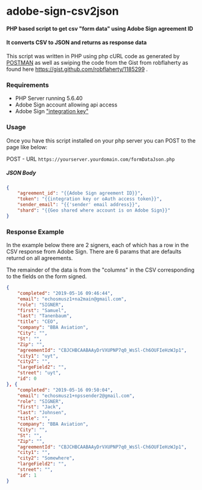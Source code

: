 # adobe-sign-csv2json
#### PHP based script to get csv "form data" using Adobe Sign agreement ID
#### It converts CSV to JSON and returns as response data

This script was written in PHP using php cURL code as generated by [POSTMAN](https://www.getpostman.com/downloads/) as well as swiping the code from the Gist from robflaherty as found here https://gist.github.com/robflaherty/1185299 .

### Requirements
* PHP Server running 5.6.40
* Adobe Sign account allowing api access
* Adobe Sign ["integration key"](https://helpx.adobe.com/sign/kb/how-to-create-an-integration-key.html)

### Usage
Once you have this script installed on your php server you can POST to the page like below:

POST - URL `https://yourserver.yourdomain.com/formDataJson.php`

##### JSON Body
```JSON
{
	"agreement_id": "{{Adobe Sign agreement ID}}",
	"token": "{{integration key or oAuth access token}}",
	"sender_email": "{{'sender' email address}}",
	"shard": "{{Geo shared where account is on Adobe Sign}}"
}
```
### Response Example
In the example below there are 2 signers, each of which has a row in the CSV response from Adobe Sign. There are 6 params that are defaults returnd on all agreements.

The remainder of the data is from the "columns" in the CSV corresponding to the fields on the form signed.
```JSON
{
	"completed": "2019-05-16 09:46:44",
	"email": "echosmusz1+na2main@gmail.com",
	"role": "SIGNER",
	"first": "Samuel",
	"last": "Tanenbaum",
	"title": "CEO",
	"company": "BBA Aviation",
	"City": "",
	"St": "",
	"Zip": "",
	"agreementId": "CBJCHBCAABAAyDrVXUPNP7q0_WsSl-Ch6OUFIeHzWJp1",
	"city1": "uyt",
	"city2": "",
	"largeField2": "",
	"street": "uyt",
	"id": 0
}, {
	"completed": "2019-05-16 09:50:04",
	"email": "echosmusz1+npssender2@gmail.com",
	"role": "SIGNER",
	"first": "Jack",
	"last": "Johnsen",
	"title": "",
	"company": "BBA Aviation",
	"City": "",
	"St": "",
	"Zip": "",
	"agreementId": "CBJCHBCAABAAyDrVXUPNP7q0_WsSl-Ch6OUFIeHzWJp1",
	"city1": "",
	"city2": "Somewhere",
	"largeField2": "",
	"street": "",
	"id": 1
}
```
